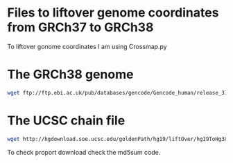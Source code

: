 # Files to liftover genome coordinates from GRCh37 to GRCh38

To liftover gonome coordinates I am using Crossmap.py

# The GRCh38 genome

```bash
wget ftp://ftp.ebi.ac.uk/pub/databases/gencode/Gencode_human/release_37/GRCh38.primary_assembly.genome.fa.gz
```

# The UCSC chain file

```bash
wget http://hgdownload.soe.ucsc.edu/goldenPath/hg19/liftOver/hg19ToHg38.over.chain.gz
```

To check proport download check the md5sum code.
